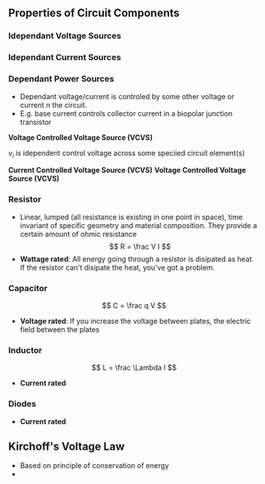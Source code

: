 ## Properties of Circuit Components
### Idependant Voltage Sources
### Idependant Current Sources
### Dependant Power Sources
* Dependant voltage/current is controled by some other voltage or current n the circuit.
* E.g. base current controls collector current in a biopolar junction transistor

**Voltage Controlled Voltage Source (VCVS)**

$v_{i}$ is idependent control voltage across some speciied circuit element(s)

**Current Controlled Voltage Source (VCVS)**
**Voltage Controlled Voltage Source (VCVS)**

### Resistor
* Linear, lumped (all resistance is existing in one point in space), time invariant of specific geometry and material composition. They provide a certain amount of ohmic resistance
$$ R = \frac V I $$
* **Wattage rated**: All energy going through a resistor is disipated as heat. If the resistor can't disipate the heat, you've got a problem.

### Capacitor
$$ C = \frac q V $$
* **Voltage rated**: If you increase the voltage between plates, the electric field between the plates

### Inductor
$$ L = \frac \Lambda I $$
* **Current rated**

### Diodes
* **Current rated**

## Kirchoff's Voltage Law
* Based on principle of conservation of energy
* 
